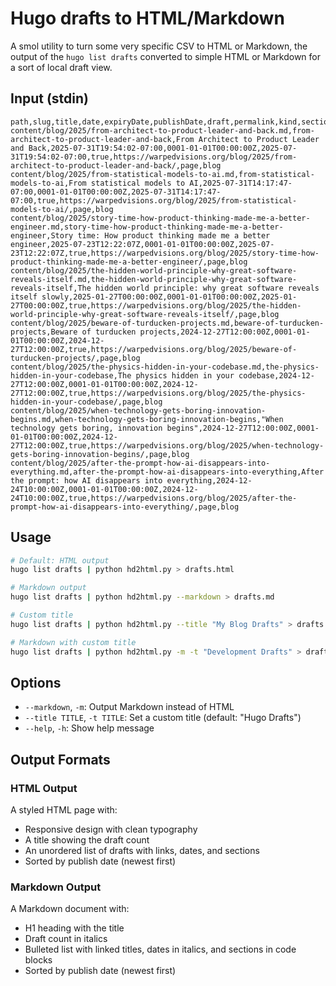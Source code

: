 # Hugo drafts to HTML/Markdown

A smol utility to turn some very specific CSV to HTML or Markdown, the output of the `hugo list drafts` converted to simple HTML or Markdown for a sort of local draft view.

## Input (stdin)

```
path,slug,title,date,expiryDate,publishDate,draft,permalink,kind,section
content/blog/2025/from-architect-to-product-leader-and-back.md,from-architect-to-product-leader-and-back,From Architect to Product Leader and Back,2025-07-31T19:54:02-07:00,0001-01-01T00:00:00Z,2025-07-31T19:54:02-07:00,true,https://warpedvisions.org/blog/2025/from-architect-to-product-leader-and-back/,page,blog
content/blog/2025/from-statistical-models-to-ai.md,from-statistical-models-to-ai,From statistical models to AI,2025-07-31T14:17:47-07:00,0001-01-01T00:00:00Z,2025-07-31T14:17:47-07:00,true,https://warpedvisions.org/blog/2025/from-statistical-models-to-ai/,page,blog
content/blog/2025/story-time-how-product-thinking-made-me-a-better-engineer.md,story-time-how-product-thinking-made-me-a-better-engineer,Story time: How product thinking made me a better engineer,2025-07-23T12:22:07Z,0001-01-01T00:00:00Z,2025-07-23T12:22:07Z,true,https://warpedvisions.org/blog/2025/story-time-how-product-thinking-made-me-a-better-engineer/,page,blog
content/blog/2025/the-hidden-world-principle-why-great-software-reveals-itself.md,the-hidden-world-principle-why-great-software-reveals-itself,The hidden world principle: why great software reveals itself slowly,2025-01-27T00:00:00Z,0001-01-01T00:00:00Z,2025-01-27T00:00:00Z,true,https://warpedvisions.org/blog/2025/the-hidden-world-principle-why-great-software-reveals-itself/,page,blog
content/blog/2025/beware-of-turducken-projects.md,beware-of-turducken-projects,Beware of turducken projects,2024-12-27T12:00:00Z,0001-01-01T00:00:00Z,2024-12-27T12:00:00Z,true,https://warpedvisions.org/blog/2025/beware-of-turducken-projects/,page,blog
content/blog/2025/the-physics-hidden-in-your-codebase.md,the-physics-hidden-in-your-codebase,The physics hidden in your codebase,2024-12-27T12:00:00Z,0001-01-01T00:00:00Z,2024-12-27T12:00:00Z,true,https://warpedvisions.org/blog/2025/the-physics-hidden-in-your-codebase/,page,blog
content/blog/2025/when-technology-gets-boring-innovation-begins.md,when-technology-gets-boring-innovation-begins,"When technology gets boring, innovation begins",2024-12-27T12:00:00Z,0001-01-01T00:00:00Z,2024-12-27T12:00:00Z,true,https://warpedvisions.org/blog/2025/when-technology-gets-boring-innovation-begins/,page,blog
content/blog/2025/after-the-prompt-how-ai-disappears-into-everything.md,after-the-prompt-how-ai-disappears-into-everything,After the prompt: how AI disappears into everything,2024-12-24T10:00:00Z,0001-01-01T00:00:00Z,2024-12-24T10:00:00Z,true,https://warpedvisions.org/blog/2025/after-the-prompt-how-ai-disappears-into-everything/,page,blog
```

## Usage

```bash
# Default: HTML output
hugo list drafts | python hd2html.py > drafts.html

# Markdown output
hugo list drafts | python hd2html.py --markdown > drafts.md

# Custom title
hugo list drafts | python hd2html.py --title "My Blog Drafts" > drafts.html

# Markdown with custom title
hugo list drafts | python hd2html.py -m -t "Development Drafts" > drafts.md
```

## Options

- `--markdown`, `-m`: Output Markdown instead of HTML
- `--title TITLE`, `-t TITLE`: Set a custom title (default: "Hugo Drafts")
- `--help`, `-h`: Show help message

## Output Formats

### HTML Output
A styled HTML page with:
- Responsive design with clean typography
- A title showing the draft count
- An unordered list of drafts with links, dates, and sections
- Sorted by publish date (newest first)

### Markdown Output
A Markdown document with:
- H1 heading with the title
- Draft count in italics
- Bulleted list with linked titles, dates in italics, and sections in code blocks
- Sorted by publish date (newest first)